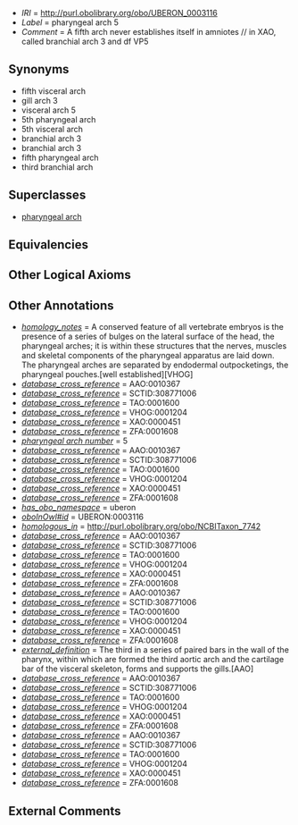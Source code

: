  * *IRI* = http://purl.obolibrary.org/obo/UBERON_0003116
 * *Label* = pharyngeal arch 5
 * *Comment* = A fifth arch never establishes itself in amniotes // in XAO, called branchial arch 3 and df VP5

## Synonyms

 * fifth visceral arch
 * gill arch 3
 * visceral arch 5
 * 5th pharyngeal arch
 * 5th visceral arch
 * branchial arch 3
 * branchial arch 3
 * fifth pharyngeal arch
 * third branchial arch

## Superclasses

 * [pharyngeal arch](../../UBERON/39/UBERON_0002539.md)

## Equivalencies


## Other Logical Axioms


## Other Annotations

 * *[homology_notes](../../UBPROP/03/UBPROP_0000003.md)* = A conserved feature of all vertebrate embryos is the presence of a series of bulges on the lateral surface of the head, the pharyngeal arches; it is within these structures that the nerves, muscles and skeletal components of the pharyngeal apparatus are laid down. The pharyngeal arches are separated by endodermal outpocketings, the pharyngeal pouches.[well established][VHOG]
 * *[database_cross_reference](../../ef/oboInOwl#hasDbXref.md)* = AAO:0010367
 * *[database_cross_reference](../../ef/oboInOwl#hasDbXref.md)* = SCTID:308771006
 * *[database_cross_reference](../../ef/oboInOwl#hasDbXref.md)* = TAO:0001600
 * *[database_cross_reference](../../ef/oboInOwl#hasDbXref.md)* = VHOG:0001204
 * *[database_cross_reference](../../ef/oboInOwl#hasDbXref.md)* = XAO:0000451
 * *[database_cross_reference](../../ef/oboInOwl#hasDbXref.md)* = ZFA:0001608
 * *[pharyngeal arch number](../../UBPROP/03/UBPROP_0000103.md)* = 5
 * *[database_cross_reference](../../ef/oboInOwl#hasDbXref.md)* = AAO:0010367
 * *[database_cross_reference](../../ef/oboInOwl#hasDbXref.md)* = SCTID:308771006
 * *[database_cross_reference](../../ef/oboInOwl#hasDbXref.md)* = TAO:0001600
 * *[database_cross_reference](../../ef/oboInOwl#hasDbXref.md)* = VHOG:0001204
 * *[database_cross_reference](../../ef/oboInOwl#hasDbXref.md)* = XAO:0000451
 * *[database_cross_reference](../../ef/oboInOwl#hasDbXref.md)* = ZFA:0001608
 * *[has_obo_namespace](../../ce/oboInOwl#hasOBONamespace.md)* = uberon
 * *[oboInOwl#id](../../id/oboInOwl#id.md)* = UBERON:0003116
 * *[homologous_in](../../core#homologous/in/core#homologous_in.md)* = http://purl.obolibrary.org/obo/NCBITaxon_7742
 * *[database_cross_reference](../../ef/oboInOwl#hasDbXref.md)* = AAO:0010367
 * *[database_cross_reference](../../ef/oboInOwl#hasDbXref.md)* = SCTID:308771006
 * *[database_cross_reference](../../ef/oboInOwl#hasDbXref.md)* = TAO:0001600
 * *[database_cross_reference](../../ef/oboInOwl#hasDbXref.md)* = VHOG:0001204
 * *[database_cross_reference](../../ef/oboInOwl#hasDbXref.md)* = XAO:0000451
 * *[database_cross_reference](../../ef/oboInOwl#hasDbXref.md)* = ZFA:0001608
 * *[database_cross_reference](../../ef/oboInOwl#hasDbXref.md)* = AAO:0010367
 * *[database_cross_reference](../../ef/oboInOwl#hasDbXref.md)* = SCTID:308771006
 * *[database_cross_reference](../../ef/oboInOwl#hasDbXref.md)* = TAO:0001600
 * *[database_cross_reference](../../ef/oboInOwl#hasDbXref.md)* = VHOG:0001204
 * *[database_cross_reference](../../ef/oboInOwl#hasDbXref.md)* = XAO:0000451
 * *[database_cross_reference](../../ef/oboInOwl#hasDbXref.md)* = ZFA:0001608
 * *[external_definition](../../UBPROP/01/UBPROP_0000001.md)* = The third in a series of paired bars in the wall of the pharynx, within which are formed the third aortic arch and the cartilage bar of the visceral skeleton, forms and supports the gills.[AAO]
 * *[database_cross_reference](../../ef/oboInOwl#hasDbXref.md)* = AAO:0010367
 * *[database_cross_reference](../../ef/oboInOwl#hasDbXref.md)* = SCTID:308771006
 * *[database_cross_reference](../../ef/oboInOwl#hasDbXref.md)* = TAO:0001600
 * *[database_cross_reference](../../ef/oboInOwl#hasDbXref.md)* = VHOG:0001204
 * *[database_cross_reference](../../ef/oboInOwl#hasDbXref.md)* = XAO:0000451
 * *[database_cross_reference](../../ef/oboInOwl#hasDbXref.md)* = ZFA:0001608
 * *[database_cross_reference](../../ef/oboInOwl#hasDbXref.md)* = AAO:0010367
 * *[database_cross_reference](../../ef/oboInOwl#hasDbXref.md)* = SCTID:308771006
 * *[database_cross_reference](../../ef/oboInOwl#hasDbXref.md)* = TAO:0001600
 * *[database_cross_reference](../../ef/oboInOwl#hasDbXref.md)* = VHOG:0001204
 * *[database_cross_reference](../../ef/oboInOwl#hasDbXref.md)* = XAO:0000451
 * *[database_cross_reference](../../ef/oboInOwl#hasDbXref.md)* = ZFA:0001608

## External Comments

